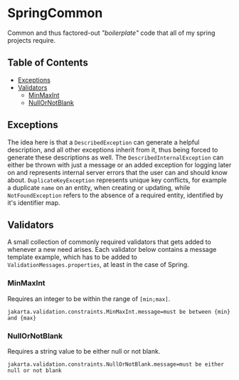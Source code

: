 <!-- This file is rendered by https://github.com/BlvckBytes/readme_helper -->

# SpringCommon

Common and thus factored-out *"boilerplate"* code that all of my spring projects require.

## Table of Contents
- [Exceptions](#exceptions)
- [Validators](#validators)
  - [MinMaxInt](#minmaxint)
  - [NullOrNotBlank](#nullornotblank)

## Exceptions

The idea here is that a `DescribedException` can generate a helpful description, and all other exceptions inherit from it, thus being forced to generate these descriptions as well. The `DescribedInternalException` can either be thrown with just a message or an added exception for logging later on and represents internal server errors that the user can and should know about. `DuplicateKeyException` represents unique key conflicts, for example a duplicate `name` on an entity, when creating or updating, while `NotFoundException` refers to the absence of a required entity, identified by it's identifier map.

## Validators

A small collection of commonly required validators that gets added to whenever a new need arises. Each validator below contains a message template example, which has to be added to `ValidationMessages.properties`, at least in the case of Spring.

### MinMaxInt

Requires an integer to be within the range of `[min;max]`.

```properties
jakarta.validation.constraints.MinMaxInt.message=must be between {min} and {max}
```

### NullOrNotBlank

Requires a string value to be either null or not blank.

```properties
jakarta.validation.constraints.NullOrNotBlank.message=must be either null or not blank
```